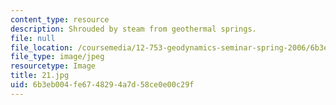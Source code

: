 ```yaml
---
content_type: resource
description: Shrouded by steam from geothermal springs.
file: null
file_location: /coursemedia/12-753-geodynamics-seminar-spring-2006/6b3eb004fe6748294a7d58ce0e00c29f_21.jpg
file_type: image/jpeg
resourcetype: Image
title: 21.jpg
uid: 6b3eb004-fe67-4829-4a7d-58ce0e00c29f
---
```

